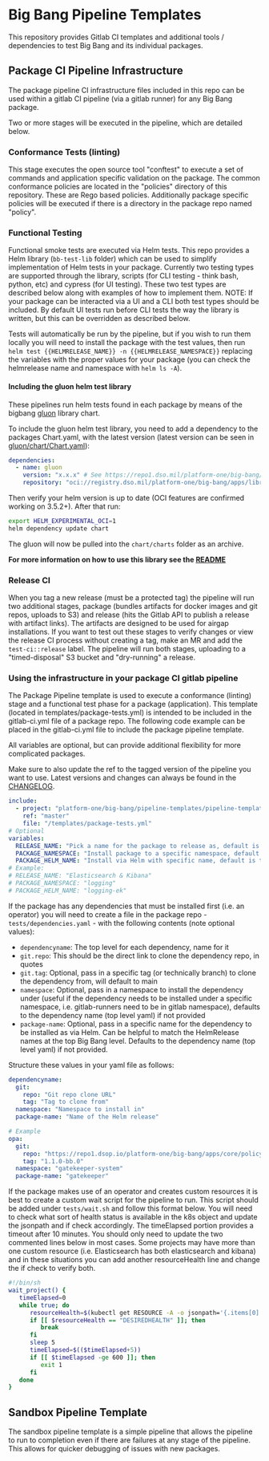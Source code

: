 # Big Bang Pipeline Templates

This repository provides Gitlab CI templates and additional tools / dependencies to test Big Bang and its individual packages.

## Package CI Pipeline Infrastructure

The package pipeline CI infrastructure files included in this repo can be used within a gitlab CI pipeline
(via a gitlab runner) for any Big Bang package.

Two or more stages will be executed in the pipeline, which are detailed below.

### Conformance Tests (linting)

This stage executes the open source tool "conftest" to execute a set of commands and
application specific validation on the package. The common conformance policies are located in the "policies"
directory of this repository. These are Rego based policies. Additionally package specific policies will be
executed if there is a directory in the package repo named "policy".

### Functional Testing

Functional smoke tests are executed via Helm tests. This repo provides a Helm library (`bb-test-lib` folder) which can
be used to simplify implementation of Helm tests in your package. Currently two testing types are supported through the
library, scripts (for CLI testing - think bash, python, etc) and cypress (for UI testing). These two test types are
described below along with examples of how to implement them. NOTE: If your package can be interacted via a UI and a CLI
both test types should be included. By default UI tests run before CLI tests the way the library is written, but this
can be overridden as described below.

Tests will automatically be run by the pipeline, but if you wish to run them locally you will need to install the
package with the test values, then run `helm test {{HELMRELEASE_NAME}} -n {{HELMRELEASE_NAMESPACE}}` replacing the
variables with the proper values for your package (you can check the helmrelease name and namespace with `helm ls -A`).

#### Including the gluon helm test library

These pipelines run helm tests found in each package by means of the bigbang [gluon](https://repo1.dso.mil/platform-one/big-bang/apps/library-charts/gluon/-/blob/master/docs/bb-tests.md) library chart.

To include the gluon helm test library, you need to add a dependency to the packages Chart.yaml, with the latest version
(latest version can be seen in [gluon/chart/Chart.yaml](https://repo1.dso.mil/platform-one/big-bang/apps/library-charts/gluon/-/blob/master/chart/Chart.yaml#L10)):

```yaml
dependencies:
  - name: gluon
    version: "x.x.x" # See https://repo1.dso.mil/platform-one/big-bang/pipeline-templates/pipeline-templates/-/blob/master/bb-test-lib/Chart.yaml#L18 for latest
    repository: "oci://registry.dso.mil/platform-one/big-bang/apps/library-charts/gluon/gluon"
```

Then verify your helm version is up to date (OCI features are confirmed working on 3.5.2+). After that run:

```bash
export HELM_EXPERIMENTAL_OCI=1
helm dependency update chart
```

The gluon will now be pulled into the `chart/charts` folder as an archive.

**For more information on how to use this library see the [README](https://repo1.dso.mil/platform-one/big-bang/apps/library-charts/gluon/-/blob/master/docs/bb-tests.md)**

### Release CI

When you tag a new release (must be a protected tag) the pipeline will run two additional stages, package (bundles
artifacts for docker images and git repos, uploads to S3) and release (hits the Gitlab API to publish a release with
artifact links). The artifacts are designed to be used for airgap installations. If you want to test out these stages
to verify changes or view the release CI process without creating a tag, make an MR and add the `test-ci::release`
label. The pipeline will run both stages, uploading to a "timed-disposal" S3 bucket and "dry-running" a release.

### Using the infrastructure in your package CI gitlab pipeline

The Package Pipeline template is used to execute a conformance (linting) stage and a functional test phase for
a package (application). This template (located in templates/package-tests.yml) is intended to be included in the
gitlab-ci.yml file of a package repo. The following code example can be placed in the gitlab-ci.yml file to include
the package pipeline template.

All variables are optional, but can provide additional flexibility for more complicated packages.

Make sure to also update the ref to the tagged version of the pipeline you want to use. Latest versions and changes can
always be found in the [CHANGELOG](./CHANGELOG.md).

```yaml
include:
  - project: "platform-one/big-bang/pipeline-templates/pipeline-templates"
    ref: "master"
    file: "/templates/package-tests.yml"
# Optional
variables:
  RELEASE_NAME: "Pick a name for the package to release as, default is the repo name"
  PACKAGE_NAMESPACE: "Install package to a specific namespace, default is the repo name"
  PACKAGE_HELM_NAME: "Install via Helm with specific name, default is the repo name"
# Example:
# RELEASE_NAME: "Elasticsearch & Kibana"
# PACKAGE_NAMESPACE: "logging"
# PACKAGE_HELM_NAME: "logging-ek"
```

If the package has any dependencies that must be installed first (i.e. an operator) you will need to create a file
in the package repo - `tests/dependencies.yaml` - with the following contents (note optional values):

- `dependencyname`: The top level for each dependency, name for it
- `git.repo`: This should be the direct link to clone the dependency repo, in quotes
- `git.tag`: Optional, pass in a specific tag (or technically branch) to clone the dependency from, will default to main
- `namespace`: Optional, pass in a namespace to install the dependency under (useful if the dependency needs to be
  installed under a specific namespace, i.e. gitlab-runners need to be in gitlab namespace), defaults to the dependency
  name (top level yaml) if not provided
- `package-name`: Optional, pass in a specific name for the dependency to be installed as via Helm. Can be helpful to
  match the HelmRelease names at the top Big Bang level. Defaults to the dependency name (top level yaml) if not provided.

Structure these values in your yaml file as follows:

```yaml
dependencyname:
  git:
    repo: "Git repo clone URL"
    tag: "Tag to clone from"
  namespace: "Namespace to install in"
  package-name: "Name of the Helm release"

# Example
opa:
  git:
    repo: "https://repo1.dsop.io/platform-one/big-bang/apps/core/policy.git"
    tag: "1.1.0-bb.0"
  namespace: "gatekeeper-system"
  package-name: "gatekeeper"
```

If the package makes use of an operator and creates custom resources it is best to create a custom wait script for the
pipeline to run. This script should be added under `tests/wait.sh` and follow this format below. You will need to check
what sort of health status is available in the k8s object and update the jsonpath and if check accordingly.
The timeElapsed portion provides a timeout after 10 minutes. You should only need to update the two commented lines
below in most cases. Some projects may have more than one custom resource
(i.e. Elasticsearch has both elasticsearch and kibana) and in these situations you can add another resourceHealth line
and change the if check to verify both.

```bash
#!/bin/sh
wait_project() {
   timeElapsed=0
   while true; do
      resourceHealth=$(kubectl get RESOURCE -A -o jsonpath='{.items[0].status.health}' | xargs)     # Update with the resource to check and jsonpath
      if [[ $resourceHealth == "DESIREDHEALTH" ]]; then                                             # Update with desired health/output of the jsonpath
         break
      fi
      sleep 5
      timeElapsed=$(($timeElapsed+5))
      if [[ $timeElapsed -ge 600 ]]; then
         exit 1
      fi
   done
}
```
## Sandbox Pipeline Template

The sandbox pipeline template is a simple pipeline that allows the pipeline to run to completion even if there are
failures at any stage of the pipeline.   This allows for quicker debugging of issues with new packages.


